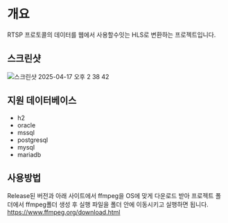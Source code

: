 # 개요
RTSP 프로토콜의 데이터를 웹에서 사용할수잇는 HLS로 변환하는 프로젝트입니다.

## 스크린샷
![스크린샷 2025-04-17 오후 2 38 42](https://github.com/user-attachments/assets/9f29164f-ce29-4451-9dd4-4cab808cd1f0)

## 지원 데이터베이스
* h2
* oracle
* mssql
* postgresql
* mysql
* mariadb

## 사용방법
Release된 버전과 아래 사이트에서 ffmpeg을 OS에 맞게 다운로드 받아 프로젝트 폴더에서 ffmpeg폴더 생성 후 실행 파일을 폴더 안에 이동시키고 실행하면 됩니다.  
https://www.ffmpeg.org/download.html
